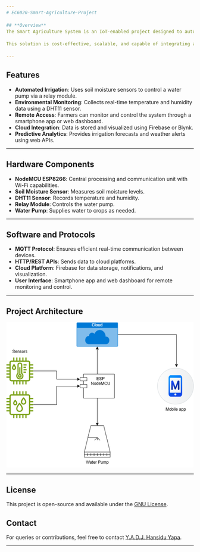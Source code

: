 ```yaml
---
# EC6020-Smart-Agriculture-Project

## **Overview**  
The Smart Agriculture System is an IoT-enabled project designed to automate and optimize agricultural practices. The system leverages sensors, a microcontroller, and cloud integration to monitor soil moisture, temperature, and humidity in real-time. It automates irrigation using a water pump controlled by a relay module, ensuring crops receive the right amount of water at the right time. Farmers can remotely monitor and control the system via a smartphone app or web dashboard, enhancing resource efficiency and productivity.

This solution is cost-effective, scalable, and capable of integrating additional sensors to expand its functionality. The system's predictive analytics feature provides actionable insights by analyzing environmental data over time, helping farmers make data-driven decisions and adapt to changing conditions.  

---
```


## **Features**  
- **Automated Irrigation**: Uses soil moisture sensors to control a water pump via a relay module.  
- **Environmental Monitoring**: Collects real-time temperature and humidity data using a DHT11 sensor.  
- **Remote Access**: Farmers can monitor and control the system through a smartphone app or web dashboard.  
- **Cloud Integration**: Data is stored and visualized using Firebase or Blynk.  
- **Predictive Analytics**: Provides irrigation forecasts and weather alerts using web APIs.  

---

## **Hardware Components**  
- **NodeMCU ESP8266**: Central processing and communication unit with Wi-Fi capabilities.  
- **Soil Moisture Sensor**: Measures soil moisture levels.  
- **DHT11 Sensor**: Records temperature and humidity.  
- **Relay Module**: Controls the water pump.  
- **Water Pump**: Supplies water to crops as needed.  

---

## **Software and Protocols**  
- **MQTT Protocol**: Ensures efficient real-time communication between devices.  
- **HTTP/REST APIs**: Sends data to cloud platforms.  
- **Cloud Platform**: Firebase for data storage, notifications, and visualization.  
- **User Interface**: Smartphone app and web dashboard for remote monitoring and control.  

---


## **Project Architecture**  
![Architecture Diagram](https://github.com/janith99hansidu/EC6020-Smart-Agriculture-Project/blob/main/Documentation/architecture_diagram.png)  

---

## **License**  
This project is open-source and available under the [GNU License](https://www.gnu.org/licenses/gpl-3.0.en.html).  

## **Contact**  
For queries or contributions, feel free to contact [Y.A.D.J. Hansidu Yapa](mailto:janithhansiduyapa1@gmail.com).  

--- 